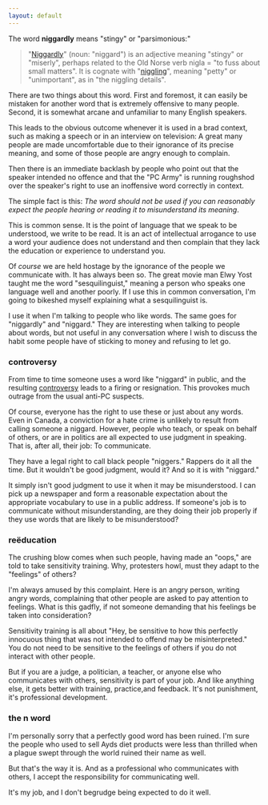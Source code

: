 ```yaml
---
layout: default
---
```


The word **niggardly** means "stingy" or "parsimonious:"

> "[Niggardly](http://en.wiktionary.org/wiki/niggardly)" (noun: "niggard") is an adjective meaning "stingy" or "miserly", perhaps related to the Old Norse verb nigla = "to fuss about small matters". It is cognate with "[niggling](http://en.wiktionary.org/wiki/niggling)", meaning "petty" or "unimportant", as in "the niggling details".

There are two things about this word. First and foremost, it can easily be mistaken for another word that is extremely offensive to many people. Second, it is somewhat arcane and unfamiliar to many English speakers.

This leads to the obvious outcome whenever it is used in a brad context, such as making a  speech or in an interview on television: A great many people are made uncomfortable due to their ignorance of its precise meaning, and some of those people are angry enough to complain.

Then there is an immediate backlash by people who point out that the speaker intended no offence and that the "PC Army" is running roughshod over the speaker's right to use an inoffensive word correctly in context.

The simple fact is this: *The word should not be used if you can reasonably expect the people hearing or reading it to misunderstand its meaning*.

This is common sense. It is the point of language that we speak to be understood, we write to be read. It is an act of intellectual arrogance to use a word your audience does not understand and then complain that they lack the education or experience to understand you.

Of *course* we are held hostage by the ignorance of the people we communicate with. It has always been so. The great movie man Elwy Yost taught me the word "sesquilinguist," meaning a person who speaks one language well and another poorly. If I use this in common conversation, I'm going to bikeshed myself explaining what a sesquilinguist is.

I use it when I'm talking to people who like words. The same goes for "niggardly" and "niggard." They are interesting when talking to people about words, but not useful in any conversation where I wish to discuss the habit some people have of sticking to money and refusing to let go.

### controversy

From time to time someone uses a word like "niggard" in public, and the resulting [controversy](http://en.wikipedia.org/wiki/Controversies_about_the_word_%22niggardly%22) leads to a firing or resignation. This provokes much outrage from the usual anti-PC suspects.

Of course, everyone has the right to use these or just about any words. Even in Canada, a conviction for a hate crime is unlikely to result from calling someone a niggard. However, people who teach, or speak on behalf of others, or are in politics are all expected to use judgment in speaking. That is, after all, their job: To communicate.

They have a legal right to call black people "niggers." Rappers do it all the time. But it wouldn't be good judgment, would it? And so it is with "niggard."

It simply isn't good judgment to use it when it may be misunderstood. I can pick up a newspaper and form a reasonable expectation about the appropriate vocabulary to use in a public address. If someone's job is to communicate without misunderstanding, are they doing their job properly if they use words that are likely to be misunderstood?

### reëducation

The crushing blow comes when such people, having made an "oops," are told to take sensitivity training. Why, protesters howl, must they adapt to the "feelings" of others?

I'm always amused by this complaint. Here is an angry person, writing angry words, complaining that other people are asked to pay attention to feelings. What is this gadfly, if not someone demanding that his feelings be taken into consideration?

Sensitivity training is all about "Hey, be sensitive to how this perfectly innocuous thing that was not intended to offend may be misinterpreted." You do not need to be sensitive to the feelings of others if you do not interact with other people.

But if you are a judge, a politician, a teacher, or anyone else who communicates with others, sensitivity is part of your job. And like anything else, it gets better with training, practice,and feedback. It's not punishment, it's professional development.

### the n word

I'm personally sorry that a perfectly good word has been ruined. I'm sure the people who used to sell Ayds diet products were less than thrilled when a plague swept through the world ruined their name as well.

But that's the way it is. And as a professional who communicates with others, I accept the responsibility for communicating well.

It's my job, and I don't begrudge being expected to do it well.